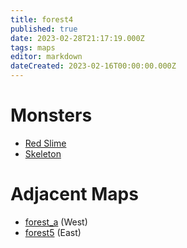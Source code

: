 ```yaml
---
title: forest4
published: true
date: 2023-02-28T21:17:19.000Z
tags: maps
editor: markdown
dateCreated: 2023-02-16T00:00:00.000Z
---
```



# Monsters
 * [Red Slime](/monsters/red-slime)
 * [Skeleton](/monsters/skeleton)

# Adjacent Maps
 * [forest_a](/maps/forest_a) (West)
 * [forest5](/maps/forest5) (East)

